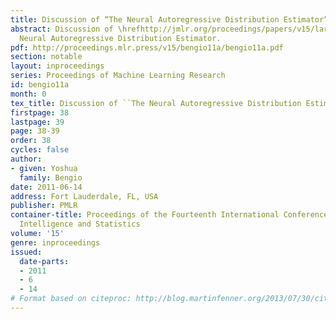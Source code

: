 ```yaml
---
title: Discussion of “The Neural Autoregressive Distribution Estimator”
abstract: Discussion of \hrefhttp://jmlr.org/proceedings/papers/v15/larochelle11a.htmlThe
  Neural Autoregressive Distribution Estimator.
pdf: http://proceedings.mlr.press/v15/bengio11a/bengio11a.pdf
section: notable
layout: inproceedings
series: Proceedings of Machine Learning Research
id: bengio11a
month: 0
tex_title: Discussion of ``The Neural Autoregressive Distribution Estimator''
firstpage: 38
lastpage: 39
page: 38-39
order: 38
cycles: false
author:
- given: Yoshua
  family: Bengio
date: 2011-06-14
address: Fort Lauderdale, FL, USA
publisher: PMLR
container-title: Proceedings of the Fourteenth International Conference on Artificial
  Intelligence and Statistics
volume: '15'
genre: inproceedings
issued:
  date-parts:
  - 2011
  - 6
  - 14
# Format based on citeproc: http://blog.martinfenner.org/2013/07/30/citeproc-yaml-for-bibliographies/
---
```

